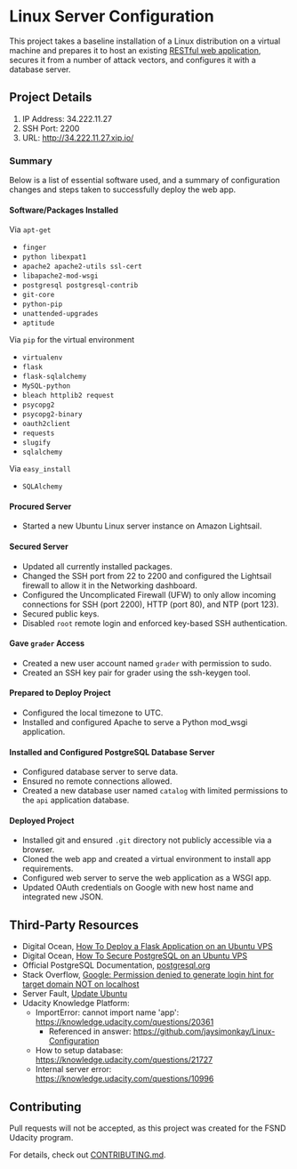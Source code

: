 # Linux Server Configuration

This project takes a baseline installation of a Linux distribution on a virtual machine and prepares it to host an existing [RESTful web application](https://github.com/seon-/catalog), secures it from a number of attack vectors, and configures it with a database server.

## Project Details

1. IP Address: 34.222.11.27
2. SSH Port: 2200
3. URL: http://34.222.11.27.xip.io/

### Summary

Below is a list of essential software used, and a summary of configuration changes and steps taken to successfully deploy the web app.

#### Software/Packages Installed
Via `apt-get`
- `finger`
- `python libexpat1`
- `apache2 apache2-utils ssl-cert`
- `libapache2-mod-wsgi`
- `postgresql postgresql-contrib`
- `git-core`
- `python-pip`
- `unattended-upgrades`
- `aptitude`

Via `pip` for the virtual environment
- `virtualenv`
- `flask`
- `flask-sqlalchemy`
- `MySQL-python`
- `bleach httplib2 request`
- `psycopg2`
- `psycopg2-binary`
- `oauth2client`
- `requests`
- `slugify`
- `sqlalchemy`

Via `easy_install`
- `SQLAlchemy`


#### Procured Server
- Started a new Ubuntu Linux server instance on Amazon Lightsail.

#### Secured Server
- Updated all currently installed packages.
- Changed the SSH port from 22 to 2200 and configured the Lightsail firewall to allow it in the Networking dashboard.
- Configured the Uncomplicated Firewall (UFW) to only allow incoming connections for SSH (port 2200), HTTP (port 80), and NTP (port 123).
- Secured public keys.
- Disabled `root` remote login and enforced key-based SSH authentication.

#### Gave `grader` Access
- Created a new user account named `grader` with permission to sudo.
- Created an SSH key pair for grader using the ssh-keygen tool.

#### Prepared to Deploy Project
- Configured the local timezone to UTC.
- Installed and configured Apache to serve a Python mod_wsgi application.

#### Installed and Configured PostgreSQL Database Server
- Configured database server to serve data.
- Ensured no remote connections allowed.
- Created a new database user named `catalog` with limited permissions to the `api` application database.

#### Deployed Project
- Installed git and ensured `.git` directory not publicly accessible via a browser.
- Cloned the web app and created a virtual environment to install app requirements.
- Configured web server to serve the web application as a WSGI app.
- Updated OAuth credentials on Google with new host name and integrated new JSON.


## Third-Party Resources
- Digital Ocean, [How To Deploy a Flask Application on an Ubuntu VPS](https://www.digitalocean.com/community/tutorials/how-to-deploy-a-flask-application-on-an-ubuntu-vps)
- Digital Ocean, [How To Secure PostgreSQL on an Ubuntu VPS](https://www.digitalocean.com/community/tutorials/how-to-secure-postgresql-on-an-ubuntu-vps)
- Official PostgreSQL Documentation, [postgresql.org](https://www.postgresql.org/)
- Stack Overflow, [Google: Permission denied to generate login hint for target domain NOT on localhost](https://stackoverflow.com/questions/36020374/google-permission-denied-to-generate-login-hint-for-target-domain-not-on-localh)
- Server Fault, [Update Ubuntu](https://serverfault.com/questions/262751/update-ubuntu-10-04/262773#262773)
- Udacity Knowledge Platform:
  - ImportError: cannot import name 'app': https://knowledge.udacity.com/questions/20361
    - Referenced in answer: https://github.com/jaysimonkay/Linux-Configuration
  - How to setup database: https://knowledge.udacity.com/questions/21727
  - Internal server error: https://knowledge.udacity.com/questions/10996


## Contributing

Pull requests will not be accepted, as this project was created for the FSND Udacity program.

For details, check out [CONTRIBUTING.md](CONTRIBUTING.md).